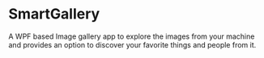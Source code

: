 # SmartGallery
A WPF based Image gallery app to explore  the images from your machine and provides an option to discover your favorite things and people from it.
